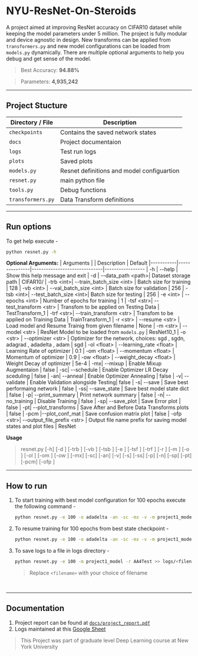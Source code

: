 # **NYU-ResNet-On-Steroids**

A project aimed at improving ResNet accuracy on CIFAR10 dataset while keeping the model parameters under 5 million. The project is fully modular and device agnostic in design. New transforms can be applied from `transformers.py` and new model configurations can be loaded from `models.py` dynamically. There are multiple optional arguments to help you debug and get sense of the model.

> Best Accuracy: **94.88%**

> Parameters: **4,935,242**

---
## **Project Stucture**

|Directory / File     | Description                                 |
|---------------------|---------------------------------------------|
|`checkpoints`        | Contains the saved network states           |
|`docs`               | Project documentaion                        |
|`logs`               | Test run logs                               |
|`plots`              | Saved plots                                 |
|`models.py`          | Resnet definitions and model configuartion  |
|`resnet.py`          | main python file                            |
|`tools.py`           | Debug functions                             |
|`transformers.py`    | Data Transform definitions                  |

---
## **Run options**

To get help execute -
```bash
python resnet.py -h
```

**Optional Arguments:**
| Arguments |               | Description                  | Default
|-----------|---------------|------------------------------|-----------------
| -h       | --help        | Show this help message and exit
| -d <path>| --data_path \<path>| Dataset storage path | CIFAR10/
| -trb \<int>| --train_batch_size \<int> | Batch size for training | 128
| -vb \<int> | --val_batch_size \<int> | Batch size for validation | 256
| -tsb \<int>| --test_batch_size \<int>| Batch size for testing | 256
| -e \<int>  | --epochs \<int> | Number of epochs for training | 1
| -tsf \<str>| --test_transform \<str> | Transfom to be applied on Testing Data | TestTransform_1
| -trf \<str>| --train_transform \<str> | Transfom to be applied on Training Data | TrainTransform_1
| -r \<str>  | --resume \<str> | Load model and Resume Trainig from given filename | None
| -m \<str>  | --model \<str> | ResNet Model to be loaded from `models.py` | ResNet10_1
| -o \<str>  | --optimizer \<str> | Optimizer for the network, choices: sgd , sgdn, adagrad , adadelta , adam | sgd
| -ol \<float> | --learning_rate \<float> | Learning Rate of optimizer | 0.1
| -om \<float> | --momentum \<float> | Momentum of optimizer | 0.9
| -ow \<float> | --weight_decay \<float> | Weight Decay of optimizer | 5e-4
| -mx| --mixup        | Enable Mixup Augmentaion | false
| -sc| --schedule     | Enable Optimizer LR Decay sceduling | false
| -an| --anneal       | Enable Optimizer Annealing | false
| -v| --validate      | Enable Validation alongside Testing| false
| -s| --save          | Save best performaing network | false
| -ss| --save_state   | Save best model state dict | false
| -p| --print_summary | Print network summary | false
| -n| --no_training   | Disable Training | false
| -sp| --save_plot    | Save Error plot | false
| -pt| --plot_transforms | Save After and Before Data Transforms plots | false
| -pcm |--plot_conf_mat | Save confusion matrix plot | false
| -ofp \<str>| --output_file_prefix \<str> | Output file name prefix for saving model states and plot files | ResNet

**Usage**
> resnet.py [-h] [-d <path>] [-trb <int>] [-vb <int>] [-tsb <int>] [-e <int>] [-tsf <str>] [-trf <str>] [-r <str>] [-m <str>] [-o <str>] [-ol <float>] [-om <float>] [-ow <float>] [-mx] [-sc] [-an] [-v] [-s] [-ss] [-p] [-n] [-sp] [-pt] [-pcm] [-ofp <str>]

---
## **How to run**

1. To start training with best model configuration for 100 epochs execute the following command -
    ```bash
    python resnet.py -e 100 -o adadelta -an -sc -mx -v -m project1_model
    ```

2. To resume training  for 100 epochs from best state checkpoint -
    ```bash
    python resnet.py -e 100 -o adadelta -an -sc -mx -v -m project1_model -r AA4Test
    ```
3. To save logs to a file in logs directory -
    ```bash
    python resnet.py -e 100 -m project1_model -r AA4Test >> logs/<filename>.log
    ```
    > Replace `<filename>` with your choice of filename

</br>

---
## **Documentation**

1. Project report can be found at [`docs/project_report.pdf`](https://github.com/95anantsingh/NYU-ResNet-On-Steroids/tree/main/docs/project_report.pdf)
2. Logs maintained at this [Google Sheet](https://docs.google.com/spreadsheets/d/1mOcrw_yWPL7V_gtQM-UxgU_kDUZvHhMDEDV9wRH-hGY/edit?usp=sharing)

> This Project was part of graduate level Deep Learning course at New York University

